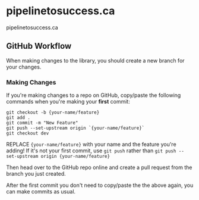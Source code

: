 # pipelinetosuccess.ca

pipelinetosuccess.ca

## GitHub Workflow

When making changes to the library, you should create a new branch for your changes.

### Making Changes

If you're making changes to a repo on GitHub, copy/paste the following commands when you're making your **first** commit:

```
git checkout -b {your-name/feature}
git add .
git commit -m "New Feature"
git push --set-upstream origin `{your-name/feature}`
git checkout dev
```

REPLACE `{your-name/feature}` with your name and the feature you're adding! If it's not your first commit, use `git push` rather than `git push --set-upstream origin {your-name/feature}`

Then head over to the GitHub repo online and create a pull request from the branch you just created.

After the first commit you don't need to copy/paste the the above again, you can make commits as usual.
